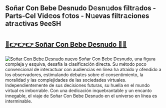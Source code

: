 ## Soñar Con Bebe Desnudo D𝚎sn𝚞dos filtr𝚊dos - Parts-CeI Vid𝚎os f𝚘tos - N𝚞evas filtr𝚊ciones atr𝚊ctivas 9eeSH

# <h2><a href="http://mb5ld8h.tromn.icu/?c=So%c3%b1ar+Con+Bebe+Desnudo">🔗👉👉👉 Soñar Con Bebe Desnudo 🔗🔗</a></h2>

[![Soñar Con Bebe Desnudo nuevo](https://i.imgur.com/pEAQMta.gif)](http://mb5ld8h.tromn.icu/?c=So%c3%b1ar+Con+Bebe+Desnudo)
Soñar Con Bebe Desnudo, una figura compleja y esquiva, desafía la clasificación directa. Su método poco convencional de interactuar con audiencias en línea ha atraído y ofendido a los observadores, estimulando debates sobre el consentimiento, la moralidad y las complejidades de las sociedades virtuales. Independientemente de sus decisiones futuras, su huella en el mundo virtual es imborrable. Con una dedicación inquebrantable y un encanto innegable, el viaje de Soñar Con Bebe Desnudo en el universo en línea es interminable.
